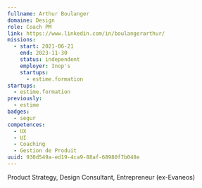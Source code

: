 ```yaml
---
fullname: Arthur Boulanger
domaine: Design
role: Coach PM
link: https://www.linkedin.com/in/boulangerarthur/
missions:
  - start: 2021-06-21
    end: 2023-11-30
    status: independent
    employer: Inop's
    startups:
      - estime.formation
startups:
  - estime.formation
previously:
  - estime
badges:
  - segur
competences:
  - UX
  - UI
  - Coaching
  - Gestion de Produit
uuid: 930d549a-ed19-4ca9-88af-68980f7b048e
---
```

Product Strategy, Design Consultant, Entrepreneur (ex-Evaneos)